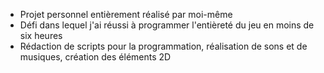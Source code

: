 - Projet personnel entièrement réalisé par moi-même
- Défi dans lequel j'ai réussi à programmer l'entièreté du jeu en moins de six heures
- Rédaction de scripts pour la programmation, réalisation de sons et de musiques, création des éléments 2D
